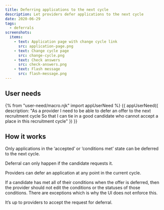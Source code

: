 ```yaml
---
title: Deferring applications to the next cycle
description: Let providers defer applications to the next cycle
date: 2020-06-29
tags:
  - deferrals
screenshots:
  items:
    - text: Application page with change cycle link
      src: application-page.png
    - text: Change cycle page
      src: change-cycle.png
    - text: Check answers
      src: check-answers.png
    - text: Flash message
      src: flash-message.png
---
```


## User needs

{% from "user-need/macro.njk" import appUserNeed %}
{{ appUserNeed({
  description: "As a provider
I need to be able to defer an offer to the next recruitment cycle
So that I can tie in a good candidate who cannot accept a place in this recruitment cycle"
}) }}

## How it works

Only applications in the ‘accepted’ or ‘conditions met’ state can be deferred to the next cycle.

Deferral can only happen if the candidate requests it.

Providers can defer an application at any point in the current cycle.

If a candidate has met all of their conditions when the offer is deferred, then the provider should not edit the conditions or the statuses of those conditions. There are exceptions which is why the UI does not enforce this.

It’s up to providers to accept the request for deferral.
